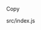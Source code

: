<!DOCTYPE html>
<html lang="en">
<head>
<meta charset="UTF-8">
             <meta name="viewport" content="width=device-width, user-scalable=no, initial-scale=1.0, maximum-scale=1.0, minimum-scale=1.0">
                         <meta http-equiv="X-UA-Compatible" content="ie=edge">
            
<script type="module" src="node_modules/@github/clipboard-copy-element/dist/index.js"></script>
</head>
<body>

<clipboard-copy for="blob-path"> Copy </clipboard-copy>
<div id="blob-path">src/index.js</div>

</body>


</html>

